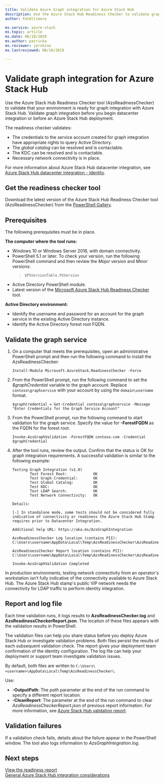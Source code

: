 ```yaml
---
title: Validate Azure Graph integration for Azure Stack Hub
description: Use the Azure Stack Hub Readiness Checker to validate graph integration for Azure Stack Hub.
author: PatAltimore

ms.service: azure-stack
ms.topic: article
ms.date: 06/10/2019
ms.author: patricka
ms.reviewer: jerskine
ms.lastreviewed: 06/10/2019

---
```


# Validate graph integration for Azure Stack Hub

Use the Azure Stack Hub Readiness Checker tool (AzsReadinessChecker) to validate that your environment is ready for graph integration with Azure Stack Hub. Validate graph integration before you begin datacenter integration or before an Azure Stack Hub deployment.

The readiness checker validates:

* The credentials to the service account created for graph integration have appropriate rights to query Active Directory.
* The *global catalog* can be resolved and is contactable.
* The KDC can be resolved and is contactable.
* Necessary network connectivity is in place.

For more information about Azure Stack Hub datacenter integration, see [Azure Stack Hub datacenter integration - Identity](azure-stack-integrate-identity.md).

## Get the readiness checker tool

Download the latest version of the Azure Stack Hub Readiness Checker tool (AzsReadinessChecker) from the [PowerShell Gallery](https://aka.ms/AzsReadinessChecker).

## Prerequisites

The following prerequisites must be in place.

**The computer where the tool runs:**

* Windows 10 or Windows Server 2016, with domain connectivity.
* PowerShell 5.1 or later. To check your version, run the following PowerShell command and then review the *Major* version and *Minor* versions:  
   > `$PSVersionTable.PSVersion`
* Active Directory PowerShell module.
* Latest version of the [Microsoft Azure Stack Hub Readiness Checker](https://aka.ms/AzsReadinessChecker) tool.

**Active Directory environment:**

* Identify the username and password for an account for the graph service in the existing Active Directory instance.
* Identify the Active Directory forest root FQDN.

## Validate the graph service

1. On a computer that meets the prerequisites, open an administrative PowerShell prompt and then run the following command to install the AzsReadinessChecker:

     `Install-Module Microsoft.AzureStack.ReadinessChecker -Force`

1. From the PowerShell prompt, run the following command to set the *$graphCredential* variable to the graph account. Replace `contoso\graphservice` with your account by using the `domain\username` format.

    `$graphCredential = Get-Credential contoso\graphservice -Message "Enter Credentials for the Graph Service Account"`

1. From the PowerShell prompt, run the following command to start validation for the graph service. Specify the value for **-ForestFQDN** as the FQDN for the forest root.

     `Invoke-AzsGraphValidation -ForestFQDN contoso.com -Credential $graphCredential`

1. After the tool runs, review the output. Confirm that the status is OK for graph integration requirements. A successful validation is similar to the following example:

    ```
    Testing Graph Integration (v1.0)
            Test Forest Root:            OK
            Test Graph Credential:       OK
            Test Global Catalog:         OK
            Test KDC:                    OK
            Test LDAP Search:            OK
            Test Network Connectivity:   OK

    Details:

    [-] In standalone mode, some tests should not be considered fully indicative of connectivity or readiness the Azure Stack Hub Stamp requires prior to Datacenter Integration.

    Additional help URL: https://aka.ms/AzsGraphIntegration

    AzsReadinessChecker Log location (contains PII): C:\Users\username\AppData\Local\Temp\AzsReadinessChecker\AzsReadinessChecker.log

    AzsReadinessChecker Report location (contains PII): C:\Users\username\AppData\Local\Temp\AzsReadinessChecker\AzsReadinessCheckerReport.json

    Invoke-AzsGraphValidation Completed
    ```

In production environments, testing network connectivity from an operator's workstation isn't fully indicative of the connectivity available to Azure Stack Hub. The Azure Stack Hub stamp's public VIP network needs the connectivity for LDAP traffic to perform identity integration.

## Report and log file

Each time validation runs, it logs results to **AzsReadinessChecker.log** and **AzsReadinessCheckerReport.json**. The location of these files appears with the validation results in PowerShell.

The validation files can help you share status before you deploy Azure Stack Hub or investigate validation problems. Both files persist the results of each subsequent validation check. The report gives your deployment team confirmation of the identity configuration. The log file can help your deployment or support team investigate validation issues.

By default, both files are written to
`C:\Users\<username>\AppData\Local\Temp\AzsReadinessChecker\`.

Use:

* **-OutputPath**: The *path* parameter at the end of the run command to specify a different report location.
* **-CleanReport**: The parameter at the end of the run command to clear *AzsReadinessCheckerReport.json* of previous report information. For more information, see [Azure Stack Hub validation report](azure-stack-validation-report.md).

## Validation failures

If a validation check fails, details about the failure appear in the PowerShell window. The tool also logs information to *AzsGraphIntegration.log*.

## Next steps

[View the readiness report](azure-stack-validation-report.md)  
[General Azure Stack Hub integration considerations](azure-stack-datacenter-integration.md)  
